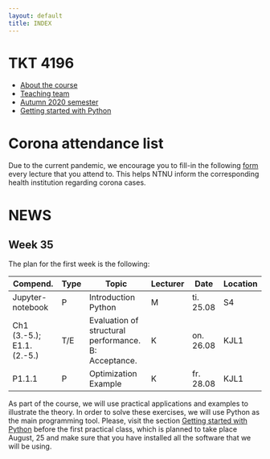 ```yaml
---
layout: default
title: INDEX
---
```


# TKT 4196

- [About the course](about)
- [Teaching team](team)
- [Autumn 2020 semester](fall2020)
- [Getting started with Python](py_guide)


# Corona attendance list
Due to the current pandemic, we encourage you to fill-in the following [form](https://forms.gle/Pn1Ar67fCja78CsP9) every lecture that you attend to. This helps NTNU inform the corresponding health institution regarding corona cases. 

# NEWS
## Week 35
The plan for the first week is the following:

| Compend. | Type |     Topic                                                 |	Lecturer |	Date       | Location |
|----------|------|-----------------------------------------------------------|----------|-------------|----------|
|   Jupyter-notebook   |  P   |  Introduction Python |         M | ti. 25.08   | S4 |
|Ch1 (3.-5.); E1.1.(2.-5.)|  T/E   | Evaluation of structural performance. B: Acceptance.  |         K | on. 26.08   | KJL1 |
| P1.1.1   |  P   |  Optimization Example                                            |         K | fr. 28.08   | KJL1 |


As part of the course, we will use practical applications and examples to illustrate the theory. In order to solve these exercises, we will use Python as the main programming tool. Please, visit the section [Getting started with Python](py_guide) before the first practical class, which is planned to take place August, 25 and make sure that you have installed all the software that we will be using.

